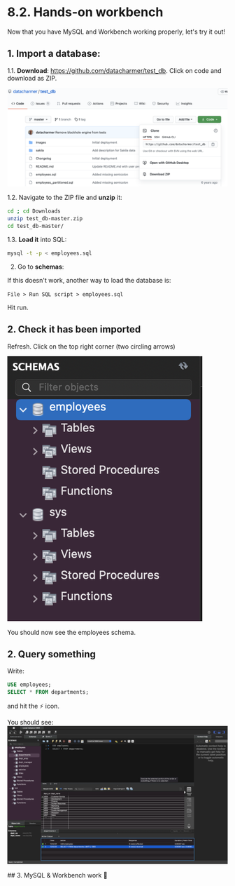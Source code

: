 # 8.2. Hands-on workbench

Now that you have MySQL and Workbench working properly, let's try it out!

## 1. Import a database:

1.1. **Download**: https://github.com/datacharmer/test_db. Click on code and download as ZIP.

![sample](imgs/mysql-sample.png)

1.2. Navigate to the ZIP file and **unzip** it:


```bash
cd ; cd Downloads
unzip test_db-master.zip
cd test_db-master/
```

1.3. **Load it** into SQL:

```bash
mysql -t -p < employees.sql
```

2. Go to **schemas**:


If this doesn't work, another way to load the database is:

`File > Run SQL script > employees.sql`

Hit run.

## 2. Check it has been imported

Refresh. Click on the top right corner (two circling arrows)

![refresh](imgs/refresh.png)

You should now see the employees schema.

## 2. Query something

Write:
```sql
USE employees;
SELECT * FROM departments;
```
and hit the ⚡️ icon. 

You should see:
![query](imgs/query.png)

## 3. MySQL & Workbench work 🎉

